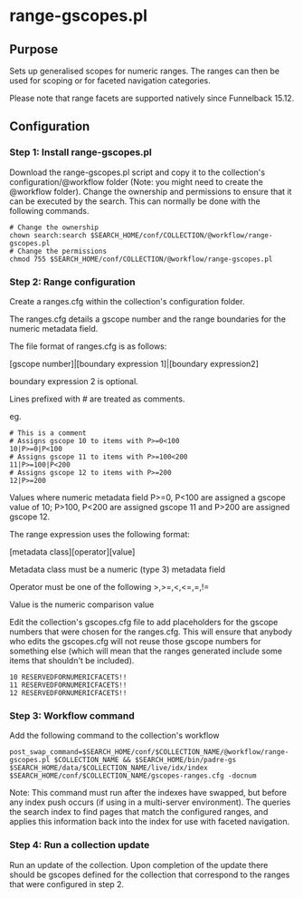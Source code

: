 # range-gscopes.pl

## Purpose 

Sets up generalised scopes for numeric ranges.  The ranges can then be used for scoping or for faceted navigation categories.

Please note that range facets are supported natively since Funnelback 15.12.

## Configuration

### Step 1: Install range-gscopes.pl

Download the range-gscopes.pl script and copy it to the collection's configuration/@workflow folder (Note: you might need to create the @workflow folder).  Change the ownership and permissions to ensure that it can be executed by the search.  This can normally be done with the following commands.

	# Change the ownership
	chown search:search $SEARCH_HOME/conf/COLLECTION/@workflow/range-gscopes.pl
	# Change the permissions
	chmod 755 $SEARCH_HOME/conf/COLLECTION/@workflow/range-gscopes.pl

### Step 2: Range configuration

Create a ranges.cfg within the collection's configuration folder.

The ranges.cfg details a gscope number and the range boundaries for the numeric metadata field.

The file format of ranges.cfg is as follows:

[gscope number]|[boundary expression 1]|[boundary expression2]

boundary expression 2 is optional.

Lines prefixed with # are treated as comments.

eg.

	# This is a comment
	# Assigns gscope 10 to items with P>=0<100
	10|P>=0|P<100
	# Assigns gscope 11 to items with P>=100<200
	11|P>=100|P<200
	# Assigns gscope 12 to items with P>=200
	12|P>=200

Values where numeric metadata field P>=0, P<100 are assigned a gscope value of 10; P>100, P<200 are assigned gscope 11 and P>200 are assigned gscope 12.

The range expression uses the following format:

[metadata class][operator][value]

Metadata class must be a numeric (type 3) metadata field

Operator must be one of the following >,>=,<,<=,=,!=

Value is the numeric comparison value

Edit the collection's gscopes.cfg file to add placeholders for the gscope numbers that were chosen for the ranges.cfg.  This will ensure that anybody who edits the gscopes.cfg will not reuse those gscope numbers for something else (which will mean that the ranges generated include some items that shouldn't be included).

	10 RESERVEDFORNUMERICFACETS!!
	11 RESERVEDFORNUMERICFACETS!!
	12 RESERVEDFORNUMERICFACETS!!

### Step 3: Workflow command

Add the following command to the collection's workflow

	post_swap_command=$SEARCH_HOME/conf/$COLLECTION_NAME/@workflow/range-gscopes.pl $COLLECTION_NAME && $SEARCH_HOME/bin/padre-gs $SEARCH_HOME/data/$COLLECTION_NAME/live/idx/index $SEARCH_HOME/conf/$COLLECTION_NAME/gscopes-ranges.cfg -docnum

Note: This command must run after the indexes have swapped, but before any index push occurs (if using in a multi-server environment). The queries the search index to find pages that match the configured ranges, and applies this information back into the index for use with faceted navigation.

### Step 4: Run a collection update

Run an update of the collection.  Upon completion of the update there should be gscopes defined for the collection that correspond to the ranges that were configured in step 2.

